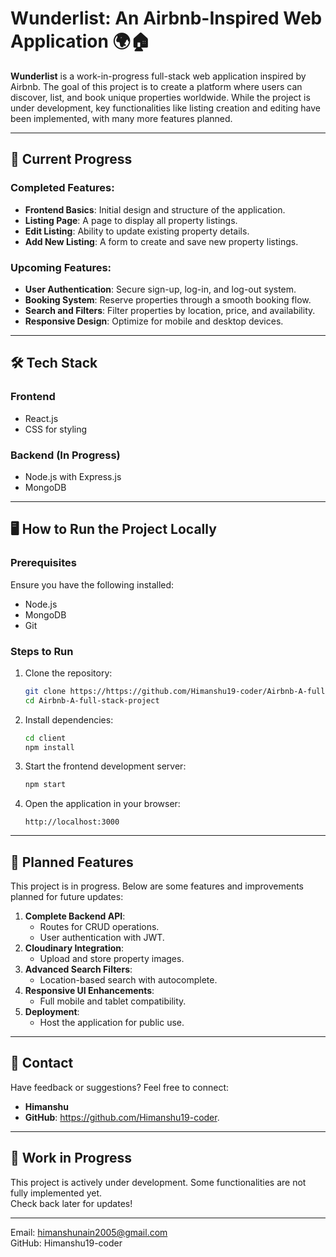 <h1><b>Wunderlist: An Airbnb-Inspired Web Application 🌍🏠</b> </h1>

**Wunderlist** is a work-in-progress full-stack web application inspired by Airbnb. The goal of this project is to create a platform where users can discover, list, and book unique properties worldwide. While the project is under development, key functionalities like listing creation and editing have been implemented, with many more features planned.

---
## 🚀 **Current Progress**

### Completed Features:
- **Frontend Basics**: Initial design and structure of the application.  
- **Listing Page**: A page to display all property listings.  
- **Edit Listing**: Ability to update existing property details.  
- **Add New Listing**: A form to create and save new property listings.


### Upcoming Features:
- **User Authentication**: Secure sign-up, log-in, and log-out system.  
- **Booking System**: Reserve properties through a smooth booking flow.  
- **Search and Filters**: Filter properties by location, price, and availability.  
- **Responsive Design**: Optimize for mobile and desktop devices.

---

## 🛠️ **Tech Stack**

### **Frontend**  
- React.js  
- CSS for styling  

### **Backend (In Progress)**  
- Node.js with Express.js  
- MongoDB  

---

## 🖥️ **How to Run the Project Locally**

### Prerequisites  
Ensure you have the following installed:  
- Node.js  
- MongoDB  
- Git  

### Steps to Run  
1. Clone the repository:  
   ```bash
   git clone https://https://github.com/Himanshu19-coder/Airbnb-A-full-stack-project.git
   cd Airbnb-A-full-stack-project
   ```

2. Install dependencies:  
   ```bash
   cd client
   npm install
   ```

3. Start the frontend development server:  
   ```bash
   npm start
   ```

4. Open the application in your browser:  
   ```
   http://localhost:3000
   ```

---

## 🌟 **Planned Features**

This project is in progress. Below are some features and improvements planned for future updates:
1. **Complete Backend API**:  
   - Routes for CRUD operations.  
   - User authentication with JWT.  
2. **Cloudinary Integration**:  
   - Upload and store property images.  
3. **Advanced Search Filters**:  
   - Location-based search with autocomplete.  
4. **Responsive UI Enhancements**:  
   - Full mobile and tablet compatibility.  
5. **Deployment**:  
   - Host the application for public use.  

---

## 📧 **Contact**

Have feedback or suggestions? Feel free to connect:  

- **Himanshu**  
- **GitHub**: https://github.com/Himanshu19-coder.   

---

## 🚧 **Work in Progress**

This project is actively under development. Some functionalities are not fully implemented yet.  
Check back later for updates!

---


Email: himanshunain2005@gmail.com <br>
GitHub: Himanshu19-coder

